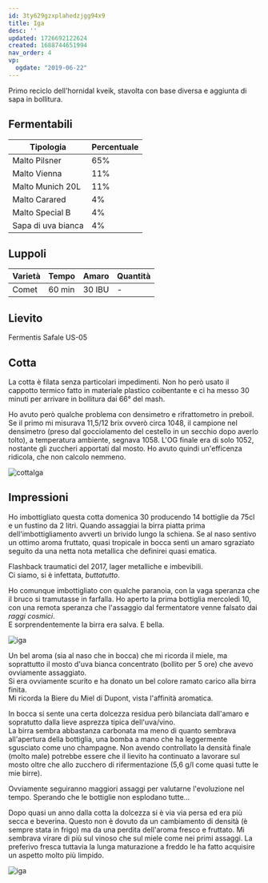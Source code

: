 ```yaml
---
id: 3ty629gzxplahedzjgg94x9
title: Iga
desc: ''
updated: 1726692122624
created: 1688744651994
nav_order: 4
vp:
  ogdate: "2019-06-22"
---
```

Primo reciclo dell'hornidal kveik, stavolta con base diversa e aggiunta di sapa in bollitura.

## Fermentabili

| Tipologia          | Percentuale |
|--------------------|-------------|
| Malto Pilsner      | 65%         |
| Malto Vienna       | 11%         |
| Malto Munich 20L   | 11%         |
| Malto Carared      | 4%          |
| Malto Special B    | 4%          |
| Sapa di uva bianca | 4%          |

## Luppoli

| Varietà              | Tempo  | Amaro   | Quantità |
|----------------------|--------|---------|----------|
| Comet                | 60 min | 30 IBU  | -        |

## Lievito

Fermentis Safale US-05

## Cotta

La cotta è filata senza particolari impedimenti. Non ho però usato il cappotto termico fatto in materiale plastico coibentante e ci ha messo 30 minuti per arrivare in bollitura dai 66° del mash.

Ho avuto però qualche problema con densimetro e rifrattometro in preboil. Se il primo mi misurava 11,5/12 brix ovverò circa 1048, il campione nel densimetro (preso dal gocciolamento del cestello in un secchio dopo averlo tolto), a temperatura ambiente, segnava 1058. L'OG finale era di solo 1052, nostante gli zuccheri apportati dal mosto. Ho avuto quindi un'efficenza ridicola, che non calcolo nemmeno.

![cottaIga](./assets/images/cottaIga.jpg)

## Impressioni

Ho imbottigliato questa cotta domenica 30 producendo 14 bottiglie da 75cl e un fustino da 2 litri. Quando assaggiai la birra piatta prima dell'imbottigliamento avvertì un brivido lungo la schiena. Se al naso sentivo un ottimo aroma fruttato, quasi tropicale in bocca sentì un amaro sgraziato seguito da una netta nota metallica che definirei quasi ematica.

Flashback traumatici del 2017, lager metalliche e imbevibili.  
Ci siamo, si è infettata, *buttatutto*.

Ho comunque imbottigliato con qualche paranoia, con la vaga speranza che il bruco si tramutasse in farfalla.
Ho aperto la prima bottiglia mercoledì 10, con una remota speranza che l'assaggio dal fermentatore venne falsato dai *raggi cosmici*.  
E sorprendentemente la birra era salva. E bella.

![iga](./assets/images/iga.jpg)

Un bel aroma (sia al naso che in bocca) che mi ricorda il miele, ma soprattutto il mosto d'uva bianca concentrato (bollito per 5 ore) che avevo ovviamente assaggiato.  
Si era ovviamente scurito e ha donato un bel colore ramato carico alla birra finita.  
Mi ricorda la Biere du Miel di Dupont, vista l'affinità aromatica.

In bocca si sente una certa dolcezza residua però bilanciata dall'amaro e sopratutto dalla lieve asprezza tipica dell'uva/vino.  
La birra sembra abbastanza carbonata ma meno di quanto sembrava all'apertura della bottiglia, una bomba a mano che ha leggermente sgusciato come uno champagne. Non avendo controllato la densità finale (molto male) potrebbe essere che il lievito ha continuato a lavorare sul mosto oltre che allo zucchero di rifermentazione (5,6 g/l come quasi tutte le mie birre).

Ovviamente seguiranno maggiori assaggi per valutarne l'evoluzione nel tempo. Sperando che le bottiglie non esplodano tutte...

Dopo quasi un anno dalla cotta la dolcezza si è via via persa ed era più secca e beverina. Questo non è dovuto da un cambiamento di densità (è sempre stata in frigo) ma da una perdita dell'aroma fresco e fruttato. Mi sembrava virare di più sul vinoso che sul miele come nei primi assaggi. La preferivo fresca tuttavia la lunga maturazione a freddo le ha fatto acquisire un aspetto molto più limpido.

![iga](./assets/images/iga2.jpg)
